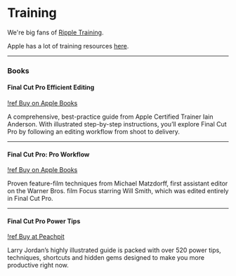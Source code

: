 # Training

We're big fans of [Ripple Training](https://www.rippletraining.com).

Apple has a lot of training resources [here](https://www.apple.com/au/final-cut-pro/resources/).

---

### Books

#### Final Cut Pro Efficient Editing

[!ref Buy on Apple Books](https://books.apple.com/au/book/final-cut-pro-efficient-editing/id1527510084)

A comprehensive, best-practice guide from Apple Certified Trainer Iain Anderson. With illustrated step-by-step instructions, you’ll explore Final Cut Pro by following an editing workflow from shoot to delivery.

---

#### Final Cut Pro: Pro Workflow

[!ref Buy on Apple Books](https://itunes.apple.com/au/book/final-cut-pro-x-pro-workflow/id971472119?mt=11&v0=www-us-finalcutprox-resources-book-fcpxproworkflow)

Proven feature-film techniques from Michael Matzdorff, first assistant editor on the Warner Bros. film Focus starring Will Smith, which was edited entirely in Final Cut Pro.

---

#### Final Cut Pro Power Tips

[!ref Buy at Peachpit](https://www.peachpit.com/store/final-cut-pro-power-tips-9780137928798)

Larry Jordan’s highly illustrated guide is packed with over 520 power tips, techniques, shortcuts and hidden gems designed to make you more productive right now.